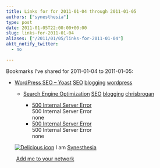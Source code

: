 ```yaml
---
title: Links for for 2011-01-04 through 2011-01-05
authors: ["synesthesia"]
type: post
date: 2011-01-05T22:00:00+00:00
slug: links-for-2011-01-04 
aliases: ["/2011/01/05/links-for-2011-01-04"]
aktt_notify_twitter:
  - no

---
```

Bookmarks I&#8217;ve shared for 2011-01-04 to 2011-01-05:

  * [WordPress SEO &#8211; Yoast][1] 
    [SEO][2] [blogging][3] [wordpress][4] </li> 
    
      * [Search Engine Optimization][5] 
        [SEO][2] [blogging][3] [chrisbrogan][6] </li> 
        
          * [500 Internal Server Error][7]  
            500 Internal Server Error  
            none
          * [500 Internal Server Error][7]  
            500 Internal Server Error  
            none</ul> 
        
        <p class="deliciouslink">
          <a href="https://del.icio.us/synesthesia" title="See all my bookmarks on del.icio.us"><img src="https://www.synesthesia.co.uk/images/deliciousicon.jpg" alt="Delicious icon" /></a>&nbsp;I am <a href="https://del.icio.us/synesthesia" title="See all my bookmarks on del.icio.us">Synesthesia</a>
        </p>
        
        <p class="deliciouslink">
          <a href="https://del.icio.us/network?add=synesthesia" title="Add me to your del.icio.us network"><img src="https://www.synesthesia.co.uk/images/add.gif" alt="" /></a>&nbsp;<a href="https://del.icio.us/network?add=synesthesia" title="Add me to your del.icio.us network">Add me to your network</a>
        </p>

 [1]: https://yoast.com/articles/wordpress-seo
 [2]: https://www.delicious.com/synesthesia/SEO
 [3]: https://www.delicious.com/synesthesia/blogging
 [4]: https://www.delicious.com/synesthesia/wordpress
 [5]: https://www.chrisbrogan.com/search-engine-optimization
 [6]: https://www.delicious.com/synesthesia/chrisbrogan
 [7]: https://feeds.delicious.com/v2/rss/synesthesia